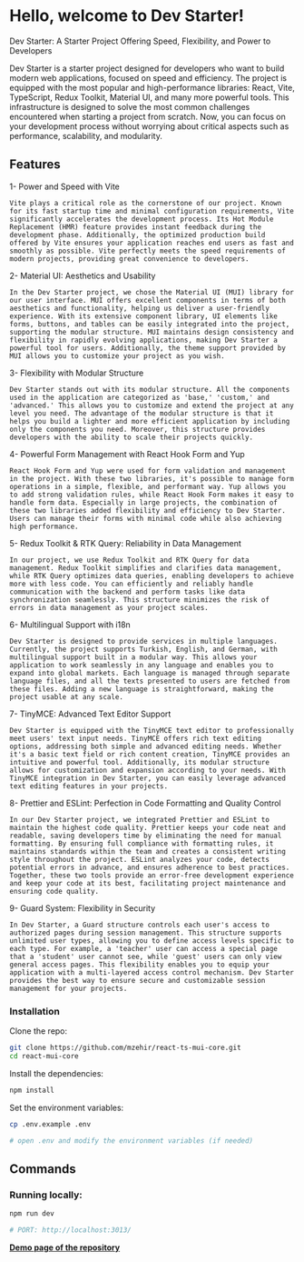 # Hello, welcome to Dev Starter!

Dev Starter: A Starter Project Offering Speed, Flexibility, and Power to Developers

Dev Starter is a starter project designed for developers who want to build modern web applications, focused on speed and efficiency. The project is equipped with the most popular and high-performance libraries: React, Vite, TypeScript, Redux Toolkit, Material UI, and many more powerful tools. This infrastructure is designed to solve the most common challenges encountered when starting a project from scratch. Now, you can focus on your development process without worrying about critical aspects such as performance, scalability, and modularity.

## Features

1- Power and Speed with Vite

    Vite plays a critical role as the cornerstone of our project. Known for its fast startup time and minimal configuration requirements, Vite significantly accelerates the development process. Its Hot Module Replacement (HMR) feature provides instant feedback during the development phase. Additionally, the optimized production build offered by Vite ensures your application reaches end users as fast and smoothly as possible. Vite perfectly meets the speed requirements of modern projects, providing great convenience to developers.

2- Material UI: Aesthetics and Usability

    In the Dev Starter project, we chose the Material UI (MUI) library for our user interface. MUI offers excellent components in terms of both aesthetics and functionality, helping us deliver a user-friendly experience. With its extensive component library, UI elements like forms, buttons, and tables can be easily integrated into the project, supporting the modular structure. MUI maintains design consistency and flexibility in rapidly evolving applications, making Dev Starter a powerful tool for users. Additionally, the theme support provided by MUI allows you to customize your project as you wish.

3- Flexibility with Modular Structure

    Dev Starter stands out with its modular structure. All the components used in the application are categorized as 'base,' 'custom,' and 'advanced.' This allows you to customize and extend the project at any level you need. The advantage of the modular structure is that it helps you build a lighter and more efficient application by including only the components you need. Moreover, this structure provides developers with the ability to scale their projects quickly.

4- Powerful Form Management with React Hook Form and Yup

    React Hook Form and Yup were used for form validation and management in the project. With these two libraries, it's possible to manage form operations in a simple, flexible, and performant way. Yup allows you to add strong validation rules, while React Hook Form makes it easy to handle form data. Especially in large projects, the combination of these two libraries added flexibility and efficiency to Dev Starter. Users can manage their forms with minimal code while also achieving high performance.

5- Redux Toolkit & RTK Query: Reliability in Data Management

    In our project, we use Redux Toolkit and RTK Query for data management. Redux Toolkit simplifies and clarifies data management, while RTK Query optimizes data queries, enabling developers to achieve more with less code. You can efficiently and reliably handle communication with the backend and perform tasks like data synchronization seamlessly. This structure minimizes the risk of errors in data management as your project scales.

6- Multilingual Support with i18n

    Dev Starter is designed to provide services in multiple languages. Currently, the project supports Turkish, English, and German, with multilingual support built in a modular way. This allows your application to work seamlessly in any language and enables you to expand into global markets. Each language is managed through separate language files, and all the texts presented to users are fetched from these files. Adding a new language is straightforward, making the project usable at any scale.

7- TinyMCE: Advanced Text Editor Support

    Dev Starter is equipped with the TinyMCE text editor to professionally meet users' text input needs. TinyMCE offers rich text editing options, addressing both simple and advanced editing needs. Whether it's a basic text field or rich content creation, TinyMCE provides an intuitive and powerful tool. Additionally, its modular structure allows for customization and expansion according to your needs. With TinyMCE integration in Dev Starter, you can easily leverage advanced text editing features in your projects.

8- Prettier and ESLint: Perfection in Code Formatting and Quality Control

    In our Dev Starter project, we integrated Prettier and ESLint to maintain the highest code quality. Prettier keeps your code neat and readable, saving developers time by eliminating the need for manual formatting. By ensuring full compliance with formatting rules, it maintains standards within the team and creates a consistent writing style throughout the project. ESLint analyzes your code, detects potential errors in advance, and ensures adherence to best practices. Together, these two tools provide an error-free development experience and keep your code at its best, facilitating project maintenance and ensuring code quality.

9- Guard System: Flexibility in Security

    In Dev Starter, a Guard structure controls each user's access to authorized pages during session management. This structure supports unlimited user types, allowing you to define access levels specific to each type. For example, a 'teacher' user can access a special page that a 'student' user cannot see, while 'guest' users can only view general access pages. This flexibility enables you to equip your application with a multi-layered access control mechanism. Dev Starter provides the best way to ensure secure and customizable session management for your projects.

### Installation

Clone the repo:

```bash
git clone https://github.com/mzehir/react-ts-mui-core.git
cd react-mui-core
```

Install the dependencies:

```bash
npm install
```

Set the environment variables:

```bash
cp .env.example .env

# open .env and modify the environment variables (if needed)
```

## Commands

### Running locally:

```bash
npm run dev

# PORT: http://localhost:3013/
```
**[Demo page of the repository](https://react-ts-mui-core.vercel.app/)**
